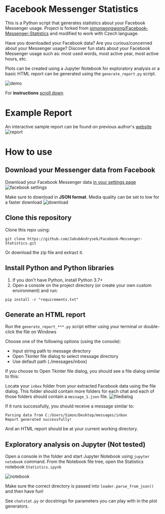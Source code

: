 # Facebook Messenger Statistics
This is a Python script that generates statistics about your Facebook Messenger usage.
Project is forked from [simonwongwong/Facebook-Messenger-Statistics](https://github.com/simonwongwong/Facebook-Messenger-Statistics) and modified to work with Czech language.

Have you downloaded your Facebook data? Are you curious/concerned about your Messenger usage?
Discover fun stats about your Facebook Messenger usage such as: most used words, most active year, most active hours, etc.

Plots can be created using a Jupyter Notebook for exploratory analysis or a basic HTML report can be generated using the `generate_report.py` script.

![demo](pictures/demo.gif)

For **instructions** [scroll down](#how-to-use)

# Example Report
An interactive sample report can be found on previous author's [website](https://simonwong.io/sample_report.html)
![report](pictures/screenshot.png)

# How to use
## Download your Messenger data from Facebook
Download your Facebook Messenger data [in your settings page](https://www.facebook.com/settings)
![facebook settings](pictures/download.png)

Make sure to download in **JSON format**. Media quality can be set to low for a faster download
![download](pictures/download_page.PNG)
## Clone this repository
Clone this repo using:
```
git clone https://github.com/JakubAndrysek/Facebook-Messenger-Statistics.git
```
Or download the zip file and extract it.


## Install Python and Python libraries

1. If you don't have Python, install Python 3.7+
2. Open a console on the project directory (or create your own custom environment) and run:
```
pip install -r "requirements.txt"
```

## Generate an HTML report
Run the `generate_report_***.py` script either using your terminal or double-click the file on Windows

Choose one of the following options (using the console):
- Input string path to message directory
- Open Tkinter file dialog to select message directory
- Use default path (./messages/inbox)

If you choose to Open Tkinter file dialog, you should see a file dialog similar to this:

Locate your `inbox` folder from your extracted Facebook data using the file dialog. This folder should contain more folders for each chat and each of those folders should contain a `message_1.json` file.
![filedialog](pictures/file_dialog.png)

If it runs successfully, you should receive a message similar to:
```
Parsing data from C:/Users/Simon/Desktop/messages/inbox
Report generated successfully!
```
And an HTML report should be at your current working directory.

## Exploratory analysis on Jupyter (Not tested)
Open a console in the folder and start Jupyter Notebook using `jupyter notebook` command.
From the Notebook file tree, open the Statistics notebook `Statistics.ipynb`

![notebook](pictures/notebook.png)

Make sure the correct directory is passed into `loader.parse_from_json()` and then have fun!

See `chatstat.py` or docstrings for parameters you can play with in the plot generators.
